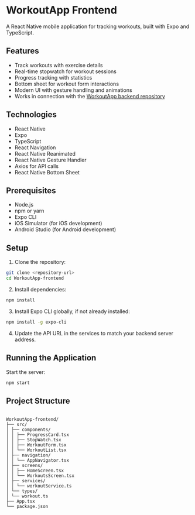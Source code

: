 # WorkoutApp Frontend

A React Native mobile application for tracking workouts, built with Expo and TypeScript.

## Features

- Track workouts with exercise details
- Real-time stopwatch for workout sessions
- Progress tracking with statistics
- Bottom sheet for workout form interactions
- Modern UI with gesture handling and animations
- Works in connection with the [WorkoutApp backend repository](https://github.com/laurenthat/WorkoutApp-backend)

## Technologies

- React Native
- Expo
- TypeScript
- React Navigation
- React Native Reanimated
- React Native Gesture Handler
- Axios for API calls
- React Native Bottom Sheet

## Prerequisites

- Node.js
- npm or yarn
- Expo CLI
- iOS Simulator (for iOS development)
- Android Studio (for Android development)

## Setup

1. Clone the repository:

```bash
git clone <repository-url>
cd WorkoutApp-frontend
```

2. Install dependencies:

```bash
npm install
```

3. Install Expo CLI globally, if not already installed:

```bash
npm install -g expo-cli
```

4. Update the API URL in the services to match your backend server address.

## Running the Application

Start the server:

```bash
npm start
```

## Project Structure

```

WorkoutApp-frontend/
├── src/
│ ├── components/
│ │ ├── ProgressCard.tsx
│ │ ├── StopWatch.tsx
│ │ ├── WorkoutForm.tsx
│ │ └── WorkoutList.tsx
│ ├── navigation/
│ │ └── AppNavigator.tsx
│ ├── screens/
│ │ ├── HomeScreen.tsx
│ │ └── WorkoutsScreen.tsx
│ ├── services/
│ │ └── workoutService.ts
│ └── types/
│ └── workout.ts
├── App.tsx
└── package.json

```
